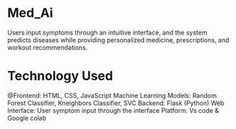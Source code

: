 # Med_Ai
Users input symptoms through an intuitive interface, and the system predicts diseases while providing personalized medicine, prescriptions, and workout recommendations.

# Technology Used
@Frontend: HTML, CSS, JavaScript
Machine Learning Models:   Random Forest Classifier, Kneighbors Classifier, SVC
Backend: Flask (Python)
Web Interface: User symptom input through the interface
Platform: Vs code & Google colab

